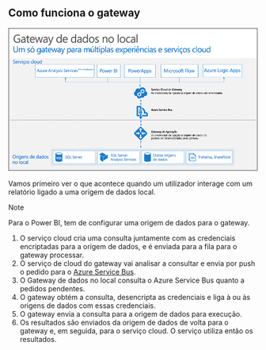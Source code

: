 ## <a name="how-the-gateway-works"></a>Como funciona o gateway
![On-prem-data-gateway-how-it-works](./media/gateway-onprem-how-it-works-include/on-prem-data-gateway-how-it-works.png)

Vamos primeiro ver o que acontece quando um utilizador interage com um relatório ligado a uma origem de dados local. 

> [!NOTE]
> Para o Power BI, tem de configurar uma origem de dados para o gateway.

1. O serviço cloud cria uma consulta juntamente com as credenciais encriptadas para a origem de dados, e é enviada para a fila para o gateway processar.
2. O serviço de cloud do gateway vai analisar a consultar e envia por push o pedido para o [Azure Service Bus](/azure/service-bus-messaging/service-bus-messaging-overview/).
3. O Gateway de dados no local consulta o Azure Service Bus quanto a pedidos pendentes.
4. O gateway obtém a consulta, desencripta as credenciais e liga à ou às origens de dados com essas credenciais.
5. O gateway envia a consulta para a origem de dados para execução.
6. Os resultados são enviados da origem de dados de volta para o gateway e, em seguida, para o serviço cloud. O serviço utiliza então os resultados.


